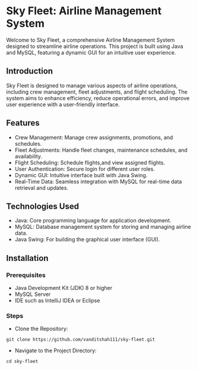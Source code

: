 # Sky Fleet: Airline Management System
Welcome to Sky Fleet, a comprehensive Airline Management System designed to streamline airline operations. This project is built using Java and MySQL, featuring a dynamic GUI for an intuitive user experience.
## Introduction
Sky Fleet is designed to manage various aspects of airline operations, including crew management, fleet adjustments, and flight scheduling. The system aims to enhance efficiency, reduce operational errors, and improve user experience with a user-friendly interface.
## Features
* Crew Management: Manage crew assignments, promotions, and schedules.
* Fleet Adjustments: Handle fleet changes, maintenance schedules, and availability.
* Flight Scheduling: Schedule flights,and view assigned flights.
* User Authentication: Secure login for different user roles.
* Dynamic GUI: Intuitive interface built with Java Swing.
* Real-Time Data: Seamless integration with MySQL for real-time data retrieval and updates.
## Technologies Used
* Java: Core programming language for application development.
* MySQL: Database management system for storing and managing airline data.
* Java Swing: For building the graphical user interface (GUI).
## Installation
### Prerequisites
* Java Development Kit (JDK) 8 or higher
* MySQL Server
* IDE such as IntelliJ IDEA or Eclipse
### Steps
* Clone the Repository: 

```
git clone https://github.com/vanditshah111/sky-fleet.git
```
* Navigate to the Project Directory:
```
cd sky-fleet
```
